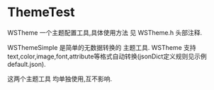# ThemeTest

WSTheme 一个主题配置工具,具体使用方法 见 WSTheme.h 头部注释.

WSThemeSimple 是简单的无数据转换的 主题工具.
WSTheme 支持 text,color,image,font,attribute等格式自动转换(jsonDict定义规则见示例default.json).


这两个主题工具 均单独使用,互不影响.
